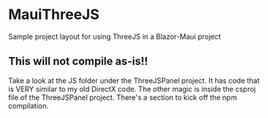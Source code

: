 # MauiThreeJS
Sample project layout for using ThreeJS in a Blazor-Maui project

## This will not compile as-is!!

Take a look at the JS folder under the ThreeJSPanel project.  It has code that is VERY similar to my old DirectX code.  The other magic is inside the csproj file of the ThreeJSPanel project.  There's a section to kick off the npm compilation.

